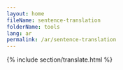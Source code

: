 ```yaml
---
layout: home
fileName: sentence-translation
folderName: tools
lang: ar
permalink: /ar/sentence-translation
---
```

{% include section/translate.html %}